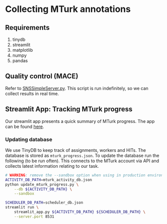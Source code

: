 # Collecting MTurk annotations

## Requirements

1. tinydb
2. streamlit
3. matplotlib
4. numpy
5. pandas

## Quality control (MACE)

Refer to [SNSSimpleServer.py](SNSSimpleServer.py). This script is run indefinitely, so we can collect results in real time.

## Streamlit App: Tracking MTurk progress

Our streamlit app presents a quick summary of MTurk progress. The app can be found [here](http://miami.lti.cs.cmu.edu:8531/).

### Updating database

We use TinyDB to keep track of assignments, workers and HITs. The database is stored as `mturk_progress.json`. To update the database run the following (to be run often). This connects to the MTurk account via API and collects latest information relating to our task.

```bash
# WARNING: remove the --sandbox option when using in production environment.
ACTIVITY_DB_PATH=mturk_activity_db.json
python update_mturk_progress.py \
    --db ${ACTIVITY_DB_PATH} \
    --sandbox
```

```bash
SCHEDULER_DB_PATH=scheduler_db.json
streamlit run \
    streamlit_app.py ${ACTIVITY_DB_PATH} ${SCHEDULER_DB_PATH} \
    --server.port 8531
```
